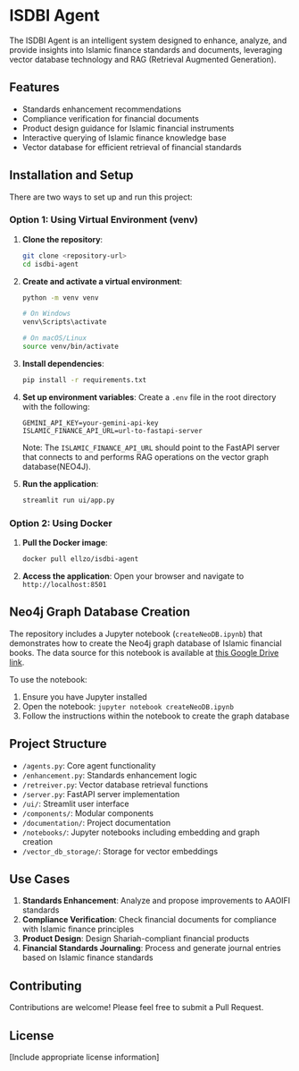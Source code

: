# ISDBI Agent

The ISDBI Agent is an intelligent system designed to enhance, analyze, and provide insights into Islamic finance standards and documents, leveraging vector database technology and RAG (Retrieval Augmented Generation).

## Features

- Standards enhancement recommendations
- Compliance verification for financial documents
- Product design guidance for Islamic financial instruments
- Interactive querying of Islamic finance knowledge base
- Vector database for efficient retrieval of financial standards

## Installation and Setup

There are two ways to set up and run this project:

### Option 1: Using Virtual Environment (venv)

1. **Clone the repository**:
   ```bash
   git clone <repository-url>
   cd isdbi-agent
   ```

2. **Create and activate a virtual environment**:
   ```bash
   python -m venv venv
   
   # On Windows
   venv\Scripts\activate
   
   # On macOS/Linux
   source venv/bin/activate
   ```

3. **Install dependencies**:
   ```bash
   pip install -r requirements.txt
   ```

4. **Set up environment variables**:
   Create a `.env` file in the root directory with the following:
   ```
   GEMINI_API_KEY=your-gemini-api-key
   ISLAMIC_FINANCE_API_URL=url-to-fastapi-server
   ```
   Note: The `ISLAMIC_FINANCE_API_URL` should point to the FastAPI server that connects to and performs RAG operations on the vector graph database(NEO4J).

5. **Run the application**:
   ```bash
   streamlit run ui/app.py
   ```

### Option 2: Using Docker

1. **Pull the Docker image**:
   ```bash
   docker pull ellzo/isdbi-agent
   ```


3. **Access the application**:
   Open your browser and navigate to `http://localhost:8501`

## Neo4j Graph Database Creation

The repository includes a Jupyter notebook (`createNeoDB.ipynb`) that demonstrates how to create the Neo4j graph database of Islamic financial books. The data source for this notebook is available at [this Google Drive link](https://drive.google.com/drive/folders/1THMlqIs1_jC6KE8sIZxLvOMrnajI1PJC?usp=drive_link).

To use the notebook:
1. Ensure you have Jupyter installed
2. Open the notebook: `jupyter notebook createNeoDB.ipynb`
3. Follow the instructions within the notebook to create the graph database

## Project Structure

- `/agents.py`: Core agent functionality
- `/enhancement.py`: Standards enhancement logic
- `/retreiver.py`: Vector database retrieval functions
- `/server.py`: FastAPI server implementation
- `/ui/`: Streamlit user interface
- `/components/`: Modular components
- `/documentation/`: Project documentation 
- `/notebooks/`: Jupyter notebooks including embedding and graph creation
- `/vector_db_storage/`: Storage for vector embeddings

## Use Cases

1. **Standards Enhancement**: Analyze and propose improvements to AAOIFI standards
2. **Compliance Verification**: Check financial documents for compliance with Islamic finance principles
3. **Product Design**: Design Shariah-compliant financial products
4. **Financial Standards Journaling**: Process and generate journal entries based on Islamic finance standards

## Contributing

Contributions are welcome! Please feel free to submit a Pull Request.

## License

[Include appropriate license information]
